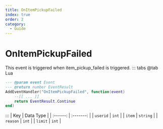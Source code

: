 ```yaml
---
title: OnItemPickupFailed
index: true
order: 2
category:
  - Guide
---
```


# OnItemPickupFailed
This event is triggered when item_pickup_failed is triggered.
::: tabs
@tab Lua
```lua
--- @param event Event
--- @return number EventResult
AddEventHandler("OnItemPickupFailed", function(event)
    --[[ ... ]]
    return EventResult.Continue
end)
```

:::
|    Key   | Data Type |
| :------: | :-------: |
| `userid` |   `int`   |
|  `item`  |  `string` |
| `reason` |   `int`   |
|  `limit` |   `int`   |